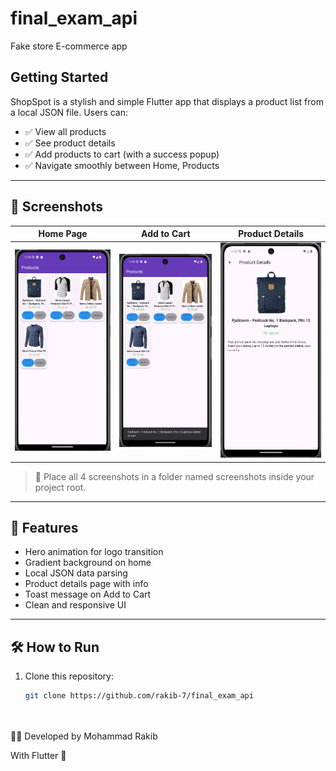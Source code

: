 # final_exam_api

Fake store E-commerce app

## Getting Started



ShopSpot is a stylish and simple Flutter app that displays a product list from a local JSON file. Users can:

- ✅ View all products
- ✅ See product details
- ✅ Add products to cart (with a success popup)
- ✅ Navigate smoothly between Home, Products

---

## 📱 Screenshots

| Home Page                | Add to Cart                    | Product Details                |
|--------------------------|----------------------------------|--------------------------------|
| ![Home](lib/assets/home.png) | ![Add to Cart](lib/assets/add_cart.png) | ![Details](lib/assets/details.png) |

> 📁 Place all 4 screenshots in a folder named screenshots inside your project root.

---

## 🚀 Features

- Hero animation for logo transition
- Gradient background on home
- Local JSON data parsing
- Product details page with info
- Toast message on Add to Cart
- Clean and responsive UI

---

## 🛠 How to Run

1. Clone this repository:
   ```bash
   git clone https://github.com/rakib-7/final_exam_api
  



👨‍💻 Developed by
Mohammad Rakib

With Flutter 🚀
